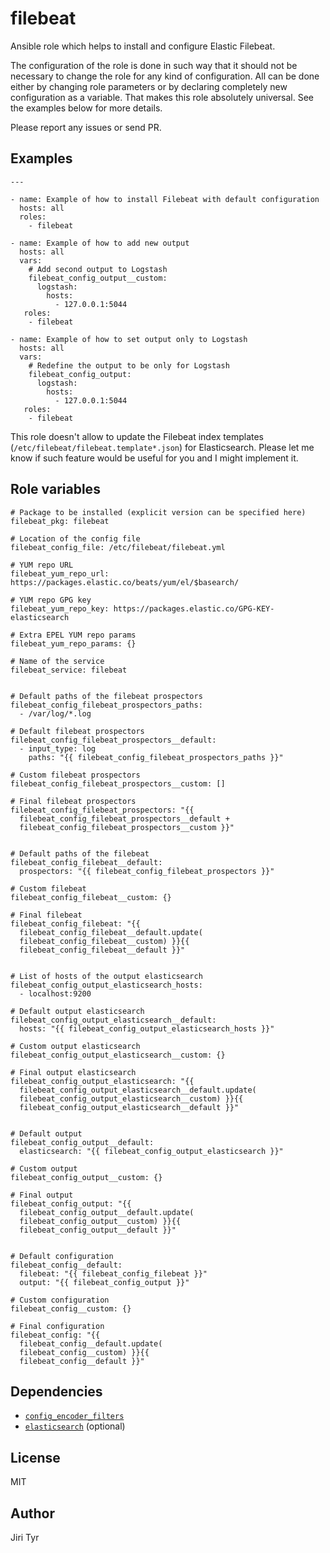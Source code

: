 filebeat
========

Ansible role which helps to install and configure Elastic Filebeat.

The configuration of the role is done in such way that it should not be
necessary to change the role for any kind of configuration. All can be
done either by changing role parameters or by declaring completely new
configuration as a variable. That makes this role absolutely
universal. See the examples below for more details.

Please report any issues or send PR.


Examples
--------

```
---

- name: Example of how to install Filebeat with default configuration
  hosts: all
  roles:
    - filebeat

- name: Example of how to add new output
  hosts: all
  vars:
    # Add second output to Logstash
    filebeat_config_output__custom:
      logstash:
        hosts:
          - 127.0.0.1:5044
   roles:
    - filebeat

- name: Example of how to set output only to Logstash
  hosts: all
  vars:
    # Redefine the output to be only for Logstash
    filebeat_config_output:
      logstash:
        hosts:
          - 127.0.0.1:5044
   roles:
    - filebeat
```

This role doesn't allow to update the Filebeat index templates
(`/etc/filebeat/filebeat.template*.json`) for Elasticsearch. Please let me
know if such feature would be useful for you and I might implement it.


Role variables
--------------

```
# Package to be installed (explicit version can be specified here)
filebeat_pkg: filebeat

# Location of the config file
filebeat_config_file: /etc/filebeat/filebeat.yml

# YUM repo URL
filebeat_yum_repo_url: https://packages.elastic.co/beats/yum/el/$basearch/

# YUM repo GPG key
filebeat_yum_repo_key: https://packages.elastic.co/GPG-KEY-elasticsearch

# Extra EPEL YUM repo params
filebeat_yum_repo_params: {}

# Name of the service
filebeat_service: filebeat


# Default paths of the filebeat prospectors
filebeat_config_filebeat_prospectors_paths:
  - /var/log/*.log

# Default filebeat prospectors
filebeat_config_filebeat_prospectors__default:
  - input_type: log
    paths: "{{ filebeat_config_filebeat_prospectors_paths }}"

# Custom filebeat prospectors
filebeat_config_filebeat_prospectors__custom: []

# Final filebeat prospectors
filebeat_config_filebeat_prospectors: "{{
  filebeat_config_filebeat_prospectors__default +
  filebeat_config_filebeat_prospectors__custom }}"


# Default paths of the filebeat
filebeat_config_filebeat__default:
  prospectors: "{{ filebeat_config_filebeat_prospectors }}"

# Custom filebeat
filebeat_config_filebeat__custom: {}

# Final filebeat
filebeat_config_filebeat: "{{
  filebeat_config_filebeat__default.update(
  filebeat_config_filebeat__custom) }}{{
  filebeat_config_filebeat__default }}"


# List of hosts of the output elasticsearch
filebeat_config_output_elasticsearch_hosts:
  - localhost:9200

# Default output elasticsearch
filebeat_config_output_elasticsearch__default:
  hosts: "{{ filebeat_config_output_elasticsearch_hosts }}"

# Custom output elasticsearch
filebeat_config_output_elasticsearch__custom: {}

# Final output elasticsearch
filebeat_config_output_elasticsearch: "{{
  filebeat_config_output_elasticsearch__default.update(
  filebeat_config_output_elasticsearch__custom) }}{{
  filebeat_config_output_elasticsearch__default }}"


# Default output
filebeat_config_output__default:
  elasticsearch: "{{ filebeat_config_output_elasticsearch }}"

# Custom output
filebeat_config_output__custom: {}

# Final output
filebeat_config_output: "{{
  filebeat_config_output__default.update(
  filebeat_config_output__custom) }}{{
  filebeat_config_output__default }}"


# Default configuration
filebeat_config__default:
  filebeat: "{{ filebeat_config_filebeat }}"
  output: "{{ filebeat_config_output }}"

# Custom configuration
filebeat_config__custom: {}

# Final configuration
filebeat_config: "{{
  filebeat_config__default.update(
  filebeat_config__custom) }}{{
  filebeat_config__default }}"
```


Dependencies
------------

- [`config_encoder_filters`](https://github.com/jtyr/ansible-config_encoder_filters)
- [`elasticsearch`](https://github.com/jtyr/ansible-elasticsearch) (optional)


License
-------

MIT


Author
------

Jiri Tyr

